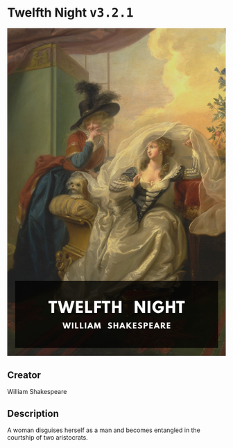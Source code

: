
# Twelfth Night <kbd>v3.2.1</kbd>

<center>
  <img src="./cover-1024.jpg"/>
</center>

## Creator
William Shakespeare

## Description
A woman disguises herself as a man and becomes entangled in the courtship of two aristocrats.
